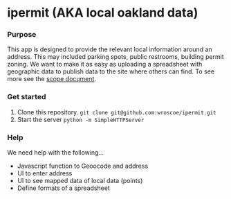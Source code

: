 # ipermit (AKA local oakland data)

### Purpose
This app is designed to provide the relevant local information around an address. This may included parking spots, public restrooms, building permit zoning.  We want to make it as easy as uploading a spreadsheet with geographic data to publish data to the site where others can find. To see more see the [scope document](https://docs.google.com/document/d/1Xz95ezYyW9-9LmqwWDgGYZ7oOqKxMT0vSq8YvDyJ3s8/edit#heading=h.e4y2whb3vfix). 


### Get started
1. Clone this repository. ``` git clone git@github.com:wroscoe/ipermit.git ```
2. Start the server  ```python -m SimpleHTTPServer```

### Help
We need help with the following...
* Javascript function to Geoocode and address
* UI to enter address
* UI to see mapped data of local data (points)
* Define formats of a spreadsheet
